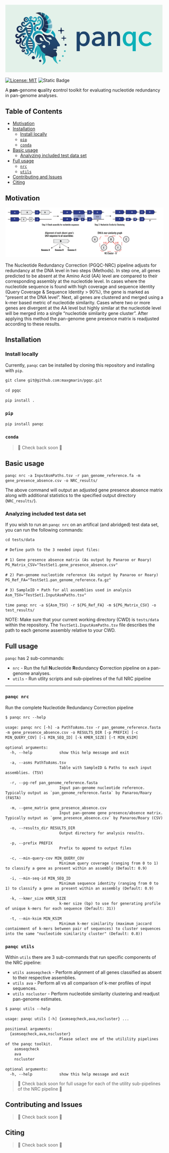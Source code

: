 <img width="500" src="https://github.com/maxgmarin/panqc/raw/main/Images/panqc.logo.png" alt="panqc logo">

[![License: MIT](https://img.shields.io/badge/License-MIT-yellow.svg)](https://opensource.org/licenses/MIT)
![Static Badge](https://img.shields.io/badge/language-Python_3-blue)
<!---[![Build Status]()]()
[![github release version]()]()
[![DOI]()]()
--->

A **pan**-genome **q**uality **c**ontrol toolkit for evaluating nucleotide redundancy in pan-genome analyses. 

<!---
> TBD Reference
--->

[TOC]: #
## Table of Contents
- [Motivation](#motivation)
- [Installation](#installation)
  - [Install locally](#install-locally)
  - [`pip`](#pip)
  - [`conda`](#conda)
- [Basic usage](#basic-usage)
  - [Analyzing included test data set](#analyzing-included-test-data-set)
- [Full usage](#full-usage)
  - [`nrc`](#panqc-nrc)
  - [`utils`](#panqc-utils)
- [Contributing and Issues](#contributing-and-issues)
- [Citing](#citing)


## Motivation
![PanQC_NRC_Diagram](https://github.com/maxgmarin/panqc/raw/main/Images/PanQC_NRC_Diagram.png)

The Nucleotide Redundancy Correction (PGQC-NRC) pipeline adjusts for redundancy at the DNA level in two steps (Methods). In step one, all genes predicted to be absent at the Amino Acid (AA) level are compared to their corresponding assembly at the nucleotide level. In cases where the nucleotide sequence is found with high coverage and sequence identity (Query Coverage & Sequence Identity > 90%), the gene is marked as “present at the DNA level”. Next, all genes are clustered and merged using a k-mer based metric of nucleotide similarity. Cases where two or more genes are divergent at the AA level but highly similar at the nucleotide level will be merged into a single “nucleotide similarity gene cluster”. After applying this method the pan-genome gene presence matrix is readjusted according to these results.

<!---
**When to use this software**:
**When you should probably NOT use this software:** If you care about... 
--->

## Installation
### Install locally
Currently, `panqc` can be installed by cloning this repository and installing with `pip`.

```
git clone git@github.com:maxgmarin/pgqc.git

cd pgqc

pip install . 
```

### `pip`
```
pip install panqc
```

### `conda`
>🚧 Check back soon 🚧

## Basic usage

```
panqc nrc -a InputAsmPaths.tsv -r pan_genome_reference.fa -m gene_presence_absence.csv -o NRC_results/
```

The above command will output an adjusted gene presence absence matrix along with additional statistics to the specified output directory (`NRC_results/`).

### Analyzing included test data set

If you wish to run an `panqc nrc` on an artifical (and abridged) test data set, you can run the following commands:

```
cd tests/data

# Define path to the 3 needed input files:

# 1) Gene presence absence matrix (As output by Panaroo or Roary)
PG_Matrix_CSV="TestSet1.gene_presence_absence.csv"

# 2) Pan-genome nucleotide reference (As output by Panaroo or Roary)
PG_Ref_FA="TestSet1.pan_genome_reference.fa.gz"

# 3) SampleID + Path for all assemblies used in analysis
Asm_TSV="TestSet1.InputAsmPaths.tsv"

time panqc nrc -a ${Asm_TSV} -r ${PG_Ref_FA} -m ${PG_Matrix_CSV} -o test_results/
```
NOTE: Make sure that your current working directory (CWD) is `tests/data` within the repository. The `TestSet1.InputAsmPaths.tsv` file describes the path to each genome assembly relative to your CWD.


## Full usage

`panqc` has 2 sub-commands:
- `nrc` - Run the full **N**ucleotide **R**edundancy **C**orrection pipeline on a pan-genome analyses.
- `utils` - Run utlity scripts and sub-pipelines of the full NRC pipeline

---

### `panqc nrc`

Run the complete Nucleotide Redundancy Correction pipeline

```
$ panqc nrc --help

usage: panqc nrc [-h] -a PathToAsms.tsv -r pan_genome_reference.fasta -m gene_presence_absence.csv -o RESULTS_DIR [-p PREFIX] [-c MIN_QUERY_COV] [-i MIN_SEQ_ID] [-k KMER_SIZE] [-t MIN_KSIM]

optional arguments:
  -h, --help            show this help message and exit

  -a, --asms PathToAsms.tsv
                        Table with SampleID & Paths to each input assemblies. (TSV)

  -r, --pg-ref pan_genome_reference.fasta
                        Input pan-genome nucleotide reference. Typically output as `pan_genome_reference.fasta` by Panaroo/Roary (FASTA)

  -m, --gene_matrix gene_presence_absence.csv
                        Input pan-genome gene presence/absence matrix. Typically output as `gene_presence_absence.csv` by Panaroo/Roary (CSV)

  -o, --results_dir RESULTS_DIR
                        Output directory for analysis results.

  -p, --prefix PREFIX
                        Prefix to append to output files

  -c, --min-query-cov MIN_QUERY_COV
                        Minimum query coverage (ranging from 0 to 1) to classify a gene as present within an assembly (Default: 0.9)

  -i, --min-seq-id MIN_SEQ_ID
                        Minimum sequence identity (ranging from 0 to 1) to classify a gene as present within an assembly (Default: 0.9)

  -k, --kmer_size KMER_SIZE
                        k-mer size (bp) to use for generating profile of unique k-mers for each sequence (Default: 31))

  -t, --min-ksim MIN_KSIM
                        Minimum k-mer similarity (maximum jaccard containment of k-mers between pair of sequences) to cluster sequences into the same "nucleotide similarity cluster" (Default: 0.8))
```


### `panqc utils`

Within `utils` there are 3 sub-commands that run specific components of the NRC pipeline:
- `utils asmseqcheck` - Perform alignment of all genes classified as absent to their respective assemblies.
- `utils ava` - Perform all vs all comparison of k-mer profiles of input sequences. 
- `utils nscluster` - Perform nucleotide similarity clustering and readjust pan-genome estimates.

```
$ panqc utils --help

usage: panqc utils [-h] {asmseqcheck,ava,nscluster} ...

positional arguments:
  {asmseqcheck,ava,nscluster}
                        Please select one of the utilility pipelines of the panqc toolkit.
    asmseqcheck
    ava
    nscluster

optional arguments:
  -h, --help            show this help message and exit

```

>🚧 Check back soon for full usage for each of the utility sub-pipelines of the NRC pipeline 🚧

## Contributing and Issues
>🚧 Check back soon 🚧

## Citing
>🚧 Check back soon 🚧

<!---
If you use `panqc` in your work, please cite:
> TBD
--->
